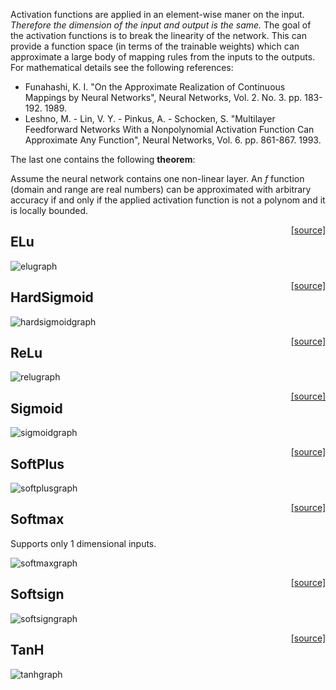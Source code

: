 Activation functions are applied in an element-wise maner on the input. *Therefore the dimension of the input and output is the same.* The goal of the activation functions is to break the linearity of the network. This can provide a function space (in terms of the trainable weights) which can approximate a large body of mapping rules from the inputs to the outputs. For mathematical details see the following references: 

* Funahashi, K. I. "On the Approximate Realization of Continuous Mappings by Neural Networks", Neural Networks, Vol. 2. No. 3. pp. 183-192. 1989.
* Leshno, M. - Lin, V. Y. - Pinkus, A. - Schocken, S. "Multilayer Feedforward Networks With a Nonpolynomial Activation Function Can Approximate Any Function", Neural Networks, Vol. 6. pp. 861-867. 1993.

The last one contains the following **theorem**:

Assume the neural network contains one non-linear layer. An *f*  function (domain and range are real numbers) can be approximated with arbitrary accuracy if and only if the applied activation function is not a polynom and it is locally bounded.

<span style="float:right;"> [[source]](https://github.com/adamtiger/NNSharp/blob/master/NNSharp/Kernels/CPUKernels/ELuKernel.cs) </span>
## ELu

![elugraph](https://drive.google.com/uc?export=download&id=0B97L9zqg-lnwUjZKVldXSHAtc0U)

<span style="float:right;"> [[source]](https://github.com/adamtiger/NNSharp/blob/master/NNSharp/Kernels/CPUKernels/HardSigmoidKernel.cs) </span>
## HardSigmoid

![hardsigmoidgraph](https://drive.google.com/uc?export=download&id=0B97L9zqg-lnwNFo2YloxbEFhT00)

<span style="float:right;"> [[source]](https://github.com/adamtiger/NNSharp/blob/master/NNSharp/Kernels/CPUKernels/ReLuKernel.cs) </span>
## ReLu

![relugraph](https://drive.google.com/uc?export=download&id=0B97L9zqg-lnwRFlVSnpoUXM4X2c)

<span style="float:right;"> [[source]](https://github.com/adamtiger/NNSharp/blob/master/NNSharp/Kernels/CPUKernels/SigmoidKernel.cs) </span>
## Sigmoid

![sigmoidgraph](https://drive.google.com/uc?export=download&id=0B97L9zqg-lnwc2FmSmhiTEt3N0E)

<span style="float:right;"> [[source]](https://github.com/adamtiger/NNSharp/blob/master/NNSharp/Kernels/CPUKernels/SoftPlusKernel.cs) </span>
## SoftPlus

![softplusgraph](https://drive.google.com/uc?export=download&id=0B97L9zqg-lnwQXNOaXBRZGxSUjA)

<span style="float:right;"> [[source]](https://github.com/adamtiger/NNSharp/blob/master/NNSharp/Kernels/CPUKernels/SoftmaxKernel.cs) </span>
## Softmax

Supports only 1 dimensional inputs.

![softmaxgraph](https://drive.google.com/uc?export=download&id=0B97L9zqg-lnwdkpGZDFNNmFwd2M)

<span style="float:right;"> [[source]](https://github.com/adamtiger/NNSharp/blob/master/NNSharp/Kernels/CPUKernels/SoftsignKernel.cs) </span>
## Softsign

![softsigngraph](https://drive.google.com/uc?export=download&id=0B97L9zqg-lnwTUppTHhKeEVKTkk)

<span style="float:right;"> [[source]](https://github.com/adamtiger/NNSharp/blob/master/NNSharp/Kernels/CPUKernels/TanHKernel.cs) </span>
## TanH

![tanhgraph](https://drive.google.com/uc?export=download&id=0B97L9zqg-lnwLU1zQlBqbldaX3c)
